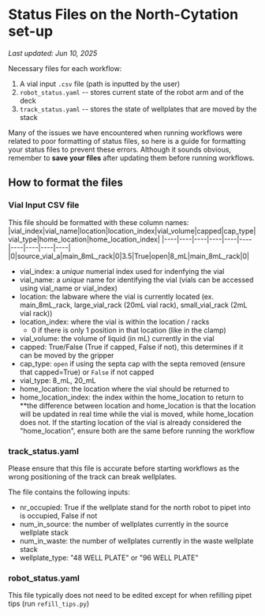 # Status Files on the North-Cytation set-up
_Last updated: Jun 10, 2025_

Necessary files for each workflow:
1. A vial input `.csv` file (path is inputted by the user)
2. `robot_status.yaml` -- stores current state of the robot arm and of the deck
3. `track_status.yaml` -- stores the state of wellplates that are moved by the stack

Many of the issues we have encountered when running workflows were related to poor formatting of status files, so here is a guide for formatting your status files to prevent these errors.
Although it sounds obvious, remember to **save your files** after updating them before running workflows.

## How to format the files
### Vial Input CSV file
This file should be formatted with these column names:
|vial_index|vial_name|location|location_index|vial_volume|capped|cap_type|vial_type|home_location|home_location_index|
|----|----|----|----|----|----|----|----|----|----|
|0|source_vial_a|main_8mL_rack|0|3.5|True|open|8_mL|main_8mL_rack|0|

- vial_index: a _unique_ numerial index used for indenfying the vial
- vial_name: a _unique_ name for identifying the vial (vials can be accessed using vial_name or vial_index)
- location: the labware where the vial is currently located (ex. main_8mL_rack, large_vial_rack (20mL vial rack), small_vial_rack (2mL vial rack))
- location_index: where the vial is within the location / racks
  - 0 if there is only 1 position in that location (like in the clamp)
- vial_volume: the volume of liquid (in mL) currently in the vial
- capped: True/False (True if capped, False if not), this determines if it can be moved by the gripper
- cap_type:  `open` if using the septa cap with the septa removed (ensure that capped=True) or `False` if not capped
- vial_type: 8_mL, 20_mL
- home_location: the location where the vial should be returned to
- home_location_index: the index within the home_location to return to
  **the difference between location and home_location is that the location will be updated in real time while the vial is moved, while home_location does not. If the starting location of the vial is already considered the "home_location", ensure both are the same before running the workflow

### track_status.yaml
Please ensure that this file is accurate before starting workflows as the wrong positioning of the track can break wellplates.

The file contains the following inputs:
- nr_occupied: True if the wellplate stand for the north robot to pipet into is occupied, False if not
- num_in_source: the number of wellplates currently in the source wellplate stack
- num_in_waste: the number of wellplates currently in the waste wellplate stack
- wellplate_type: "48 WELL PLATE" or "96 WELL PLATE"

### robot_status.yaml 
This file typically does not need to be edited except for when refilling pipet tips (run `refill_tips.py`)

